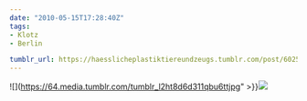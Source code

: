 ```yaml
---
date: "2010-05-15T17:28:40Z"
tags:
- Klotz
- Berlin

tumblr_url: https://haesslicheplastiktiereundzeugs.tumblr.com/post/602551114
---
```

![](https://64.media.tumblr.com/tumblr_l2ht8d6d311qbu6ttjpg" >}}![](https://64.media.tumblr.com/tumblr_l2ht8q0szW1qbu6tt.jpg)

